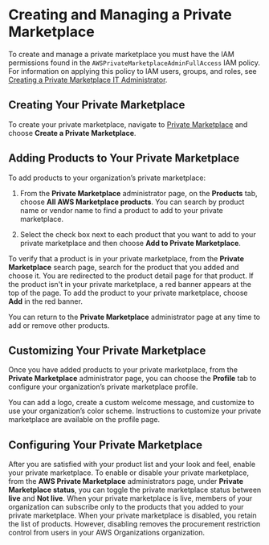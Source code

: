 # Creating and Managing a Private Marketplace<a name="private-catalog-admisitration"></a>

 To create and manage a private marketplace you must have the IAM permissions found in the `AWSPrivateMarketplaceAdminFullAccess` IAM policy\. For information on applying this policy to IAM users, groups, and roles, see [Creating a Private Marketplace IT Administrator](it-administrator.md)\.

## Creating Your Private Marketplace<a name="create-your-private-marketplace"></a>

 To create your private marketplace, navigate to [Private Marketplace](https://aws.amazon.com/marketplace/pmp/getstarted) and choose **Create a Private Marketplace**\.

## Adding Products to Your Private Marketplace<a name="add-products-to-your-private-marketplace"></a>

 To add products to your organization’s private marketplace: 

1.  From the **Private Marketplace** administrator page, on the **Products** tab, choose **All AWS Marketplace products**\. You can search by product name or vendor name to find a product to add to your private marketplace\.

1.  Select the check box next to each product that you want to add to your private marketplace and then choose **Add to Private Marketplace**\.

 To verify that a product is in your private marketplace, from the **Private Marketplace** search page, search for the product that you added and choose it\. You are redirected to the product detail page for that product\. If the product isn't in your private marketplace, a red banner appears at the top of the page\. To add the product to your private marketplace, choose **Add** in the red banner\. 

 You can return to the **Private Marketplace** administrator page at any time to add or remove other products\. 

## Customizing Your Private Marketplace<a name="customize-your-private-marketplace"></a>

 Once you have added products to your private marketplace, from the **Private Marketplace** administrator page, you can choose the **Profile** tab to configure your organization’s private marketplace profile\. 

 You can add a logo, create a custom welcome message, and customize to use your organization’s color scheme\. Instructions to customize your private marketplace are available on the profile page\. 

## Configuring Your Private Marketplace<a name="configure-your-private-marketplace"></a>

 After you are satisfied with your product list and your look and feel, enable your private marketplace\. To enable or disable your private marketplace, from the **AWS Private Marketplace** administrators page, under **Private Marketplace status**, you can toggle the private marketplace status between **live** and **Not live**\. When your private marketplace is live, members of your organization can subscribe only to the products that you added to your private marketplace\. When your private marketplace is disabled, you retain the list of products\. However, disabling removes the procurement restriction control from users in your AWS Organizations organization\. 